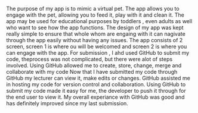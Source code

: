 The purpose of my app is to mimic a virtual pet. The app allows you to engage with the pet, allowing you to feed it, play with it and clean it. 
The app may be used for educational purposes by toddlers , even adults as well who want to see how the app functions.
The design of my app was kept really simple to ensure that whole whom are engaing with it can nagivate through the app easily without having any issues.
The app consists of 2 screen, screen 1 is where ou will be welcomed and screen 2 is where you can engage with the app.
For submission , I ahd used GitHub to submit my code, theprocess was not complicated, but there were alot of steps involved.
Using GitHub allowed me to create, store, change, merge and collaborate with my code
Now that I have submitted my code through GitHub my lecturer can view it, make edits or changes.
GitHub assisted me in hosting my code for version control and collaboration. 
Using GitHub to submit my code made it easy for me, the developer to push it through for the end user to view it.
My overall experiance with GitHub was good and has definitely improved since my last submission. 
